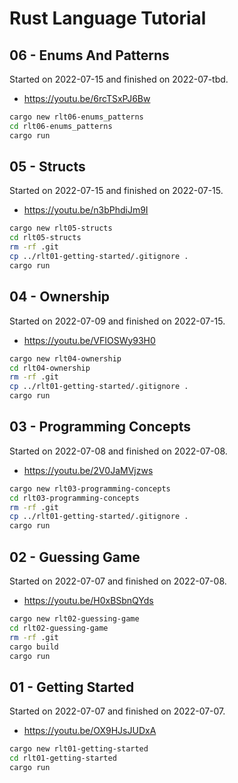 # Rust Language Tutorial

## 06 - Enums And Patterns

Started on 2022-07-15 and finished on 2022-07-tbd.

- https://youtu.be/6rcTSxPJ6Bw

```bash
cargo new rlt06-enums_patterns
cd rlt06-enums_patterns
cargo run
```

## 05 - Structs

Started on 2022-07-15 and finished on 2022-07-15.

- https://youtu.be/n3bPhdiJm9I

```bash
cargo new rlt05-structs
cd rlt05-structs
rm -rf .git
cp ../rlt01-getting-started/.gitignore .
cargo run
```

## 04 - Ownership

Started on 2022-07-09 and finished on 2022-07-15.

- https://youtu.be/VFIOSWy93H0

```bash
cargo new rlt04-ownership
cd rlt04-ownership
rm -rf .git
cp ../rlt01-getting-started/.gitignore .
cargo run
```

## 03 - Programming Concepts

Started on 2022-07-08 and finished on 2022-07-08.

- https://youtu.be/2V0JaMVjzws

```bash
cargo new rlt03-programming-concepts
cd rlt03-programming-concepts
rm -rf .git
cp ../rlt01-getting-started/.gitignore .
cargo run
```

## 02 - Guessing Game

Started on 2022-07-07 and finished on 2022-07-08.

- https://youtu.be/H0xBSbnQYds

```bash
cargo new rlt02-guessing-game
cd rlt02-guessing-game
rm -rf .git
cargo build
cargo run
```

## 01 - Getting Started

Started on 2022-07-07 and finished on 2022-07-07.

- https://youtu.be/OX9HJsJUDxA

```bash
cargo new rlt01-getting-started
cd rlt01-getting-started
cargo run
```
